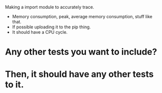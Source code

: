 Making a import module to accurately trace.
- Memory consumption, peak, average memory consumption, stuff like that.
- If possible uploading it to the pip thing.
- It should have a CPU cycle.

# Any other tests you want to include?
# Then, it should have any other tests to it.